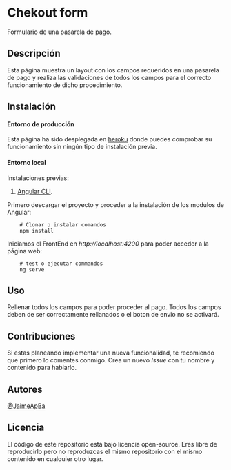 # Chekout form

Formulario de una pasarela de pago.
 
## Descripción

Esta página muestra un layout con los campos requeridos en una pasarela de pago y realiza las validaciones de todos los campos para el correcto funcionamiento de dicho procedimiento.

## Instalación

#### Entorno de producción

Esta página ha sido desplegada en [heroku](https://secure-waters-20164.herokuapp.com/) donde puedes comprobar su funcionamiento sin ningún tipo de instalación previa.

#### Entorno local

Instalaciones previas:
1. [Angular CLI](https://angular.io/cli).

Primero descargar el proyecto y proceder a la instalación de los modulos de Angular: 

```shell
    # Clonar o instalar comandos
    npm install
```

Iniciamos el FrontEnd en *http://localhost:4200* para poder acceder a la página web:

```shell
    # test o ejecutar commandos
    ng serve
```

## Uso

Rellenar todos los campos para poder proceder al pago. Todos los campos deben de ser correctamente rellanados o el boton de envio no se activará.

## Contribuciones

Si estas planeando implementar una nueva funcionalidad, te recomiendo que primero lo comentes conmigo. Crea un nuevo *Issue* con tu nombre y contenido para hablarlo.

## Autores

[@JaimeApBa](https://github.com/JaimeApBa)

## Licencia

El código de este repositorio está bajo licencia open-source. Eres libre de reproducirlo pero no reproduzcas el mismo repositorio con el mismo contenido en cualquier otro lugar.
